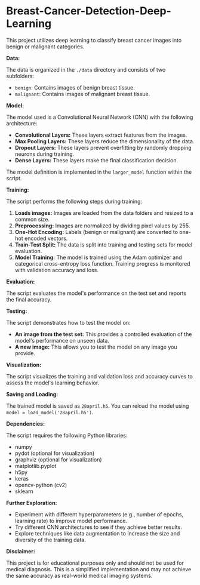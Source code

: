# Breast-Cancer-Detection-Deep-Learning

This project utilizes deep learning to classify breast cancer images into benign or malignant categories.

**Data:**

The data is organized in the `./data` directory and consists of two subfolders:

* `benign`: Contains images of benign breast tissue.
* `malignant`: Contains images of malignant breast tissue.

**Model:**

The model used is a Convolutional Neural Network (CNN) with the following architecture:

* **Convolutional Layers:** These layers extract features from the images.
* **Max Pooling Layers:** These layers reduce the dimensionality of the data.
* **Dropout Layers:** These layers prevent overfitting by randomly dropping neurons during training.
* **Dense Layers:** These layers make the final classification decision.

The model definition is implemented in the `larger_model` function within the script. 

**Training:**

The script performs the following steps during training:

1. **Loads images:** Images are loaded from the data folders and resized to a common size.
2. **Preprocessing:** Images are normalized by dividing pixel values by 255.
3. **One-Hot Encoding:** Labels (benign or malignant) are converted to one-hot encoded vectors.
4. **Train-Test Split:** The data is split into training and testing sets for model evaluation.
5. **Model Training:** The model is trained using the Adam optimizer and categorical cross-entropy loss function. Training progress is monitored with validation accuracy and loss.

**Evaluation:**

The script evaluates the model's performance on the test set and reports the final accuracy.

**Testing:**

The script demonstrates how to test the model on:

* **An image from the test set:** This provides a controlled evaluation of the model's performance on unseen data.
* **A new image:** This allows you to test the model on any image you provide. 

**Visualization:**

The script visualizes the training and validation loss and accuracy curves to assess the model's learning behavior.

**Saving and Loading:**

The trained model is saved as `28april.h5`. You can reload the model using `model = load_model('28april.h5')`.

**Dependencies:**

The script requires the following Python libraries:

* numpy
* pydot (optional for visualization)
* graphviz (optional for visualization)
* matplotlib.pyplot
* h5py
* keras
* opencv-python (cv2)
* sklearn

**Further Exploration:**

* Experiment with different hyperparameters (e.g., number of epochs, learning rate) to improve model performance.
* Try different CNN architectures to see if they achieve better results.
* Explore techniques like data augmentation to increase the size and diversity of the training data.

**Disclaimer:**

This project is for educational purposes only and should not be used for medical diagnosis. This is a simplified implementation and may not achieve the same accuracy as real-world medical imaging systems.
